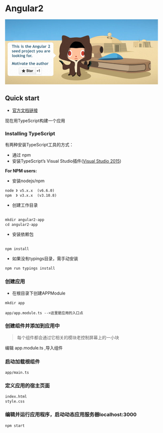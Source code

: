 # Angular2


<img src="images/ng2.jpg"/>


## Quick start
* [官方文档链接](https://angular.io/docs/ts/latest/quickstart.html)

现在用TypeScript构建一个应用

### Installing TypeScript

有两种安装TypeScript工具的方式：

* 通过 npm
* 安装TypeScript’s Visual Studio插件([Visual Studio 2015](https://www.typescriptlang.org/#download-links))

**For NPM users:**
* 安装nodejs/npm
```
node 》 v5.x.x  (v6.6.0)
npm  》 v3.x.x  (v3.10.8)
```
* 创建工作目录
```

mkdir angular2-app
cd angular2-app
```

* 安装依赖包
```

npm install 

```
* 如果没有typings目录，需手动安装

```
npm run typings install

```

### 创建应用

* 在根目录下创建APPModule

```
mkdir app

app/app.module.ts -->这里是应用的入口点

```

### 创建组件并添加到应用中

> 每个组件都会通过它相关的模块老控制屏幕上的一小块

编辑 app.module.ts ,导入组件

### 启动加载根组件

```
app/main.ts
```

### 定义应用的宿主页面

```
index.html
style.css
```

### 编辑并运行应用程序，启动动态应用服务器localhost:3000

```
npm start
```
